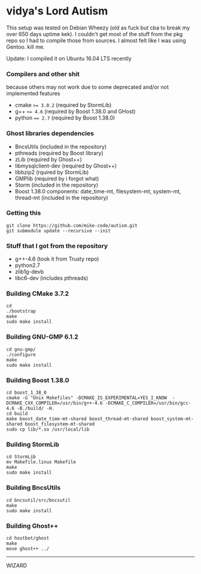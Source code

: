 # vidya's Lord Autism

This setup was tested on Debian Wheezy (old as fuck but cba to break my over 650 days uptime kek).
I couldn't get most of the stuff from the pkg repo so I had to compile those from sources.
I almost felt like I was using Gentoo. kill me.

Update: I compiled it on Ubuntu 16.04 LTS recently

### Compilers and other shit
because others may not work due to some deprecated and/or not implemented features
* cmake `>= 3.0.2` (required by StormLib)
* g++ `<= 4.6` (required by Boost 1.38.0 and GHost)
* python `== 2.7` (required by Boost 1.38.0)

### Ghost libraries dependencies
* BncsUtils (included in the repository)
* pthreads (required by Boost library)
* zLib (required by Ghost++)
* libmysqlclient-dev (required by Ghost++)
* libbzip2 (rquired by StormLib)
* GMPlib (required by i forgot what)
* Storm (included in the repository)
* Boost 1.38.0 components: date_time-mt, filesystem-mt, system-mt, thread-mt (included in the repository)

### Getting this
```
git clone https://github.com/mike-code/autism.git
git submodule update --recursive --init
```

### Stuff that I got from the repository
* g++-4.6 (took it from Trusty repo)
* python2.7
* zlib1g-devb
* libc6-dev (includes pthreads)

### Building CMake 3.7.2 
```
cd 
./bootstrap
make
sudo make install
```

### Building GNU-GMP 6.1.2
```
cd gnu-gmp/
./configure
make
sudo make install
```

### Building Boost 1.38.0
```
cd boost_1_38_0
cmake -G "Unix Makefiles" -DCMAKE_IS_EXPERIMENTAL=YES_I_KNOW  -DCMAKE_CXX_COMPILER=/usr/bin/g++-4.6 -DCMAKE_C_COMPILER=/usr/bin/gcc-4.6 -B./build/ -H.
cd build
make boost_date_time-mt-shared boost_thread-mt-shared boost_system-mt-shared boost_filesystem-mt-shared
sudo cp lib/*.so /usr/local/lib
```

### Building StormLib
```
cd StormLib
mv Makefile.linux Makefile
make
sudo make install
```

### Building BncsUtils
```
cd bncsutil/src/bncsutil
make
sudo make install
```

### Building Ghost++
```
cd hostbot/ghost
make
move ghost++ ../
```

---
WIZARD
